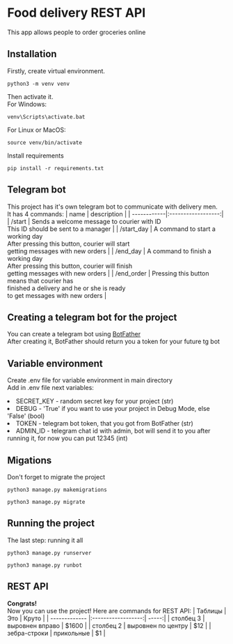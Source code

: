 # Food delivery REST API
This app allows people to order groceries online

## Installation
Firstly, create virtual environment.
```
python3 -m venv venv
```
Then activate it.<br>
For Windows:
```
venv\Scripts\activate.bat
```
For Linux or MacOS:
```
source venv/bin/activate
```
Install requirements
```
pip install -r requirements.txt
```

## Telegram bot
This project has it's own telegram bot to communicate with delivery men.<br>
It has 4 commands:
| name        | description                |
| ------------|:------------------:|
| /start      | Sends a welcome message to courier with ID<br>This ID should be sent to a manager |
| /start_day  | A command to start a working day<br>After pressing this button, courier will start<br>getting messages with new orders |
| /end_day    | A command to finish a working day<br>After pressing this button, courier will finish<br>getting messages with new orders |
| /end_order  | Pressing this button means that courier has<br>finished a delivery and he or she is ready<br> to get messages with new orders |

## Creating a telegram bot for the project
You can create a telegram bot using <a href='https://t.me/BotFather'>BotFather</a><br>
After creating it, BotFather should return you a token for your future tg bot

## Variable environment
Create .env file for variable environment in main directory<br>
Add in .env file next variables:
<li>SECRET_KEY - random secret key for your project (str)</li>
<li>DEBUG - 'True' if you want to use your project in Debug Mode, else 'False' (bool)</li>
<li>TOKEN - telegram bot token, that you got from BotFather (str)</li>
<li>ADMIN_ID - telegram chat id with admin, bot will send it to you after running it, for now you can put 12345 (int)</li>

## Migations
Don't forget to migrate the project
```
python3 manage.py makemigrations
```
```
python3 manage.py migrate
```

## Running the project
The last step: running it all

```
python3 manage.py runserver
```
```
python3 manage.py runbot
```

## REST API 
**Congrats!**<br>
Now you can use the project!
Here are commands for REST API:
| Таблицы       | Это                | Круто |
| ------------- |:------------------:| -----:|
| столбец 3     | выровнен вправо    | $1600 |
| столбец 2     | выровнен по центру |   $12 |
| зебра-строки  | прикольные         |    $1 |
